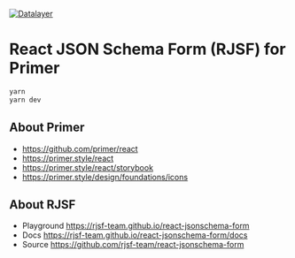 [![Datalayer](https://assets.datalayer.design/datalayer-25.svg)](https://datalayer.io)

# React JSON Schema Form (RJSF) for Primer

```bash
yarn
yarn dev
```

## About Primer

- https://github.com/primer/react
- https://primer.style/react
- https://primer.style/react/storybook
- https://primer.style/design/foundations/icons

## About RJSF

- Playground https://rjsf-team.github.io/react-jsonschema-form
- Docs https://rjsf-team.github.io/react-jsonschema-form/docs
- Source https://github.com/rjsf-team/react-jsonschema-form
